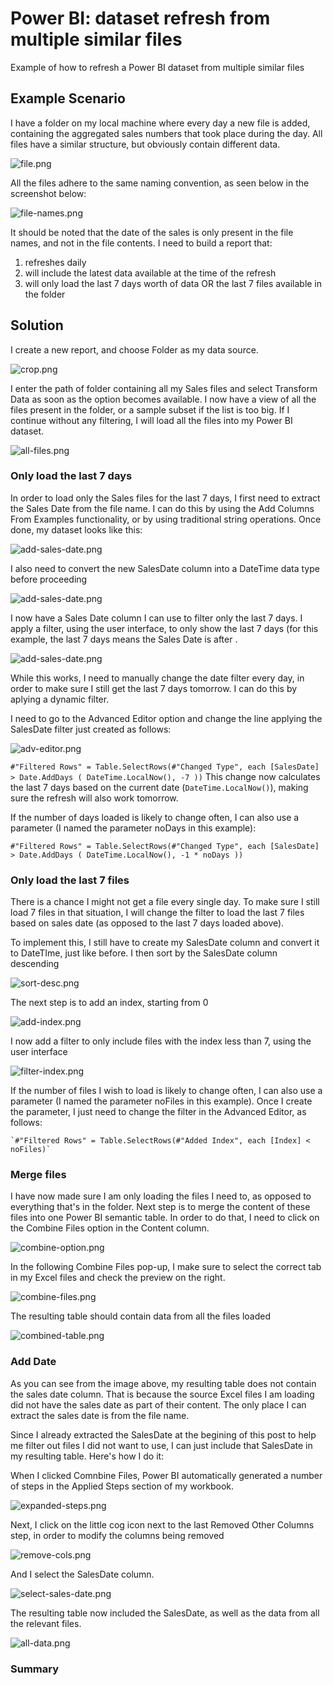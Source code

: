 # Power BI: dataset refresh from multiple similar files
Example of how to refresh a Power BI dataset from multiple similar files

## Example Scenario

I have a folder on my local machine where every day a new file is added, containing the aggregated sales numbers that took place during the day. All files have a similar structure, but obviously contain different data. 

![file.png](images/file-structure.png)

All the files adhere to the same naming convention, as seen below in the screenshot below:

![file-names.png](images/file-names.png)

It should be noted that the date of the sales is only present in the file names, and not in the file contents. I need to build a report that:
  1) refreshes daily
  2) will include the latest data available at the time of the refresh
  3) will only load the last 7 days worth of data OR the last 7 files available in the folder 
  
  ## Solution
  
  I create a new report, and choose Folder as my data source.

![crop.png](images/crop.png)

  I enter the path of folder containing all my Sales files and select Transform Data as soon as the option becomes available. I now have a view of all the files present in the folder, or a sample subset if the list is too big. If I continue without any filtering, I will load all the files into my Power BI dataset. 
  
![all-files.png](images/all-files.png)

### Only load the last 7 days
  In order to load only the Sales files for the last 7 days, I first need to extract the Sales Date from the file name. I can do this by using the Add Columns From Examples functionality, or by using traditional string operations. Once done, my dataset looks like this:
  
  ![add-sales-date.png](images/add-sales-date.png)
  
  I also need to convert the new SalesDate column into a DateTime data type before proceeding
  
  ![add-sales-date.png](images/add-sales-date-type.png)
  
  I now have a Sales Date column I can use to filter only the last 7 days. I apply a filter, using the user interface, to only show the last 7 days (for this example, the last 7 days means the Sales Date is after .
  
  ![add-sales-date.png](images/filter-date.png)
  
  While this works, I need to manually change the date filter every day, in order to make sure I still get the last 7 days tomorrow. I can do this by aplying a dynamic filter. 
  
  I need to go to the Advanced Editor option and change the line applying the SalesDate filter just created as follows:
  
  ![adv-editor.png](images/adv-editor.png)
  
  `#"Filtered Rows" = Table.SelectRows(#"Changed Type", each [SalesDate] > Date.AddDays ( DateTime.LocalNow(), -7 ))` 
  This change now calculates the last 7 days based on the current date (`DateTime.LocalNow()`), making sure the refresh will also work tomorrow. 
  
  If the number of days loaded is likely to change often, I can also use a parameter (I named the parameter noDays in this example):
  
  `#"Filtered Rows" = Table.SelectRows(#"Changed Type", each [SalesDate] > Date.AddDays ( DateTime.LocalNow(), -1 * noDays ))`
  
### Only load the last 7 files 
  There is a chance I might not get a file every single day. To make sure I still load 7 files in that situation, I will change the filter to load the last 7 files based on sales date (as opposed to the last 7 days loaded above).
    
  To implement this, I still have to create my SalesDate column and convert it to DateTIme, just like before. I then sort by the SalesDate column descending    
  
  ![sort-desc.png](images/sort-desc.png)
  
  The next step is to add an index, starting from 0
  
  ![add-index.png](images/add-index.png)    
  
  I now add a filter to only include files with the index less than 7, using the user interface
  
  ![filter-index.png](images/filter-index.png)    
    
  If the number of files I wish to load is likely to change often, I can also use a parameter (I named the parameter noFiles in this example). Once I create the parameter, I just need to change the filter in the Advanced Editor, as follows:
    
    `#"Filtered Rows" = Table.SelectRows(#"Added Index", each [Index] < noFiles)`
  
### Merge files
  I have now made sure I am only loading the files I need to, as opposed to everything that's in the folder. Next step is to merge the content of these files into one Power BI semantic table. In order to do that, I need to click on the Combine Files option in the Content column.
  
   ![combine-option.png](images/combine-option.png)  
    
  In the following Combine Files pop-up, I make sure to select the correct tab in my Excel files and check the preview on the right. 
  
   ![combine-files.png](images/combine-files.png)  
   
  The resulting table should contain data from all the files loaded
  
   ![combined-table.png](images/combined-table.png)       
    
  
### Add Date
  As you can see from the image above, my resulting table does not contain the sales date column. That is because the source Excel files I am loading did not have the sales date as part of their content. The only place I can extract the sales date is from the file name.
  
  Since I already extracted the SalesDate at the begining of this post to help me filter out files I did not want to use, I can just include that SalesDate in my resulting table. Here's how I do it:
  
  When I clicked Comnbine Files, Power BI automatically generated a number of steps in the Applied Steps section of my workbook.
  
 ![expanded-steps.png](images/expanded-steps.png)       
 
  Next, I click on the little cog icon next to the last Removed Other Columns step, in order to modify the columns being removed
  
  ![remove-cols.png](images/remove-cols.png)       
  
  And I select the SalesDate column.
  
  ![select-sales-date.png](images/select-sales-date.png)       
  
  The resulting table now included the SalesDate, as well as the data from all the relevant files.
  
  ![all-data.png](images/all-data.png)       
    
  ### Summary 
